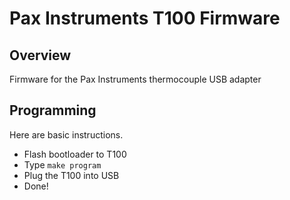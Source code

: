 # Pax Instruments T100 Firmware
## Overview
Firmware for the Pax Instruments thermocouple USB adapter

## Programming
Here are basic instructions.

- Flash bootloader to T100
- Type `make program`
- Plug the T100 into USB
- Done!